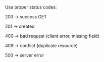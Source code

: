 Use proper status codes:

200 → success GET

201 → created

400 → bad request (client error, missing field)

409 → conflict (duplicate resource)

500 → server error